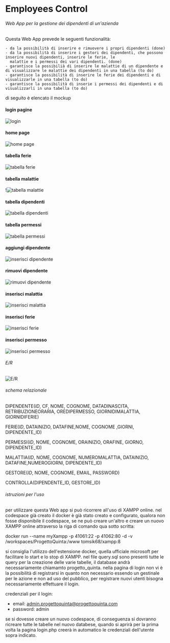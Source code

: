 # Employees Control
###### Web App per la gestione dei dipendenti di un'azienda

Questa Web App prevede le seguenti funzionalità:

	- da la possibilità di inserire e rimuovere i propri dipendenti (done)
 	- da la possibilità di inserire i gestori dei dipendenti, che possono inserire nuovi dipendenti, inserire le ferie, le 		 
	  malattie e i permessi dei vari dipendenti. (done)
	- garantisce la possibilià di inserire le malattie di un dipendente e di visualizzare le malattie dei dipendenti in una tabella (to do)
 	- garantisce la possibilità di inserire le ferie dei dipendenti e di visualizzarle in una tabella (to do)
	- garantisce la possibilità di inserie i permessi dei dipendenti e di visualizzarli in una tabella (to do)

di seguito è elencato il mockup

#### login pagine

![login](image-1.png)

#### home page
![home page](image-4.png)

#### tabella ferie
![tabella ferie](image-5.png)

#### tabella malattie
!![tabella malattie](image-6.png)

#### tabella dipendenti
![tabella dipendenti](image-7.png)

#### tabella permessi
![tabella permessi](image-8.png)

#### aggiungi dipendente
![inserisci dipendente](image-16.png)

#### rimuovi dipendente
![rimuovi dipendente](image-10.png)

#### inserisci malattia
![inserisci malattia](image-12.png)

#### inserisci ferie
![inserisci ferie](image-13.png)

#### inserisci permesso
![inserisci permesso](image-15.png)


###### E/R
![E/R](image.png)

###### schema relazionale

DIPENDENTE(_ID_, CF, NOME, COGNOME, DATADINASCITA, RETRIBUZIONEORARIA, OREDIPERMESSO, GIORNIDIMALATTIA, GIORNIDIFERIE)

FERIE(_ID_, DATAINIZIO, DATAFINE,NOME, COGNOME ,GIORNI, DIPENDENTE_ID)

PERMESSI(_ID_, NOME, COGNOME, ORAINIZIO, ORAFINE, GIORNO, DIPENDENTE_ID)

MALATTIA(_ID_, NOME, COGNOME, NUMEROMALATTIA, DATAINIZIO, DATAFINE,NUMEROGIORNI, DIPENDENTE_ID)

GESTORE(_ID_, NOME, COGNOME, EMAIL, PASSWORD)

CONTROLLA(DIPENDENTE_ID, GESTORE_ID)

###### istruzioni per l'uso

per utilizzare questa Web app si può ricorrere all'uso di XAMPP online.
nel codespace già creato il docker è già stato creato e configurato, qualora non fosse disponibile il codespace, se ne può creare un'altro e creare un nuovo XAMPP online attraverso la riga di comando qua sotto scritta:

docker run --name myXampp -p 41061:22 -p 41062:80 -d -v /workspaces/ProgettoQuinta:/www tomsik68/xampp:8

si consiglia l'utilizzo dell'estensione docker, quella ufficiale microsoft per facilitare lo start e lo stop di XAMPP.
nel file query.sql sono presenti tutte le query per la creazione delle varie tabelle, il database andrà necessariamente chiamamto progetto_quinta.
nella pagina di login non vi è la possibilità di registrarsi in quanto non necessario essendo un gestinale per le azione e non ad uso del pubblico, per registrare nuovi utenti bisogna necessariamente effettuare il login.

credenziali per il login:
- email: admin.progettoquinta@progettoquinta.com
- password: admin

se si dovesse creare un nuovo codespace, di conseguenza si dovranno ricreare tutte le tabelle nel nuovo databese, quando si aprirà per la prima volta la pagina login.php creerà in automatico le credenziali dell'utente sopra indicato.